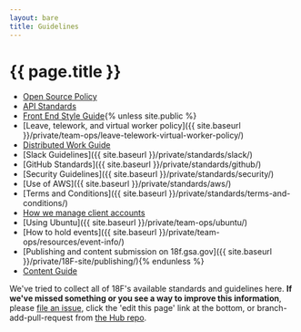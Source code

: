 ```yaml
---
layout: bare
title: Guidelines
---
```

# {{ page.title }}

* [Open Source Policy](https://github.com/18F/open-source-policy)
* [API Standards](https://github.com/18F/api-standards)
* [Front End Style Guide](https://github.com/18F/frontend-style-guide){% unless site.public %}
* [Leave, telework, and virtual worker policy]({{ site.baseurl }}/private/team-ops/leave-telework-virtual-worker-policy/)
* [Distributed Work Guide](https://docs.google.com/a/gsa.gov/document/d/16ozBoXxTnWutvp63mr5Q8phN21IRFD3LYm3BtgYkQg0/edit)
* [Slack Guidelines]({{ site.baseurl }}/private/standards/slack/)
* [GitHub Standards]({{ site.baseurl }}/private/standards/github/)
* [Security Guidelines]({{ site.baseurl }}/private/standards/security/)
* [Use of AWS]({{ site.baseurl }}/private/standards/aws/)
* [Terms and Conditions]({{ site.baseurl }}/private/standards/terms-and-conditions/)
* [How we manage client accounts](https://docs.google.com/a/gsa.gov/document/d/1PIgWhoAifBmx6K-ihh8h9HRPQz1Mlj0TKHWv-UNWE-4/)
* [Using Ubuntu]({{ site.baseurl }}/private/team-ops/ubuntu/)
* [How to hold events]({{ site.baseurl }}/private/team-ops/resources/event-info/)
* [Publishing and content submission on 18f.gsa.gov]({{ site.baseurl }}/private/18F-site/publishing/){% endunless %}
* [Content Guide](https://pages.18f.gov/content-guide/)

We've tried to collect all of 18F's available standards and guidelines here. **If we've missed something or you see a way to improve this information**, please [file an issue](https://github.com/18F/hub/issues), click the 'edit this page' link at the bottom, or branch-add-pull-request from [the Hub repo](https://github.com/18F/hub).
